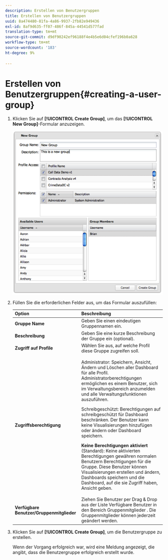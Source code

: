 ```yaml
---
description: Erstellen von Benutzergruppen
title: Erstellen von Benutzergruppen
uuid: 8a474480-81fa-4a86-9937-2fb82e949436
exl-id: 8af9d635-ff07-486f-845a-44541d577fad
translation-type: tm+mt
source-git-commit: d9df90242ef96188f4e4b5e6d04cfef196b0a628
workflow-type: tm+mt
source-wordcount: '183'
ht-degree: 9%

---
```


# Erstellen von Benutzergruppen{#creating-a-user-group}

1. Klicken Sie auf **[!UICONTROL Create Group]**, um das **[!UICONTROL New Group]**-Formular anzuzeigen.

   ![](assets/create_user_group.png)

1. Füllen Sie die erforderlichen Felder aus, um das Formular auszufüllen:

   <table id="choicetable_3AE53AAC8A07471394EA993917B6AE33"> 
    <thead class="chhead sthead"> 
    <th class="choptionhd"> Option</th> 
    <th class="chdeschd"> Beschreibung</th> 
    </thead> 
    <tr class="chrow strow"> 
    <td class="choption"><strong>Gruppe Name</strong></td> 
    <td class="chdesc stentry"> Geben Sie einen eindeutigen Gruppennamen ein.</td> 
    </tr> 
    <tr class="chrow strow"> 
    <td class="choption"><strong>Beschreibung</strong></td> 
    <td class="chdesc stentry"> Geben Sie eine kurze Beschreibung der Gruppe ein (optional).</td> 
    </tr> 
    <tr class="chrow strow"> 
    <td class="choption"><strong>Zugriff auf Profile</strong></td> 
    <td class="chdesc stentry"> Wählen Sie aus, auf welche Profil diese Gruppe zugreifen soll.</td> 
    </tr> 
    <tr class="chrow strow"> 
    <td class="choption"><strong>Zugriffsberechtigung</strong></td> 
    <td class="chdesc stentry"> <p> <span class="uicontrol"> Administrator</span>: Speichern, Ansicht, Ändern und Löschen aller Dashboard für alle Profil. Administratorberechtigungen ermöglichen es einem Benutzer, sich im Verwaltungsbereich anzumelden und alle Verwaltungsfunktionen auszuführen. </p> <p> <span class="uicontrol"> Schreibgeschützt</span>: Berechtigungen auf schreibgeschützt für Dashboard beschränken. Der Benutzer kann keine Visualisierungen hinzufügen oder ändern oder Dashboard speichern. </p> <p> <b>Keine Berechtigungen aktiviert  </b>(Standard): Keine aktivierten Berechtigungen gewähren normalen Benutzern Berechtigungen für die Gruppe. Diese Benutzer können Visualisierungen erstellen und ändern, Dashboards speichern und die Dashboard, auf die sie Zugriff haben, Ansicht geben. </p> </td> 
    </tr> 
    <tr class="chrow strow"> 
    <td class="choption"><strong>Verfügbare Benutzer/Gruppenmitglieder</strong></td> 
    <td class="chdesc stentry">Ziehen Sie Benutzer per Drag &amp; Drop aus der Liste <span class="uicontrol"> Verfügbare Benutzer</span> in den Bereich <span class="uicontrol"> Gruppenmitglieder </span>. Die Gruppenmitglieder können jederzeit geändert werden. </td> 
    </tr> 
    </table>

1. Klicken Sie auf **[!UICONTROL Create Group]**, um die Benutzergruppe zu erstellen.

   Wenn der Vorgang erfolgreich war, wird eine Meldung angezeigt, die angibt, dass die Benutzergruppe erfolgreich erstellt wurde.

